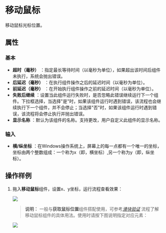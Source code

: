 # 移动鼠标

移动鼠标光标位置。

## 属性

### 基本

- **超时（毫秒）** ：指定最长等待时间（以毫秒为单位），如果超出该时间后组件未执行，系统会抛出错误。
- **后延迟（毫秒）** ：在执行组件操作之后的延迟时间（以毫秒为单位）。
- **前延迟（毫秒）** ：在开始执行组件操作之前的延迟时间（以毫秒为单位）。
- **失败后继续** ：设置当此组件运行失败时，是否忽略此错误继续运行下一个组件。下拉框选择，当选择"是"时，如果该组件运行时遇到错误，该流程也会继续执行下一个组件，并不会停止；当选择"否"时，如果该组件运行时遇到错误，该流程将会停止执行并抛出错误。
- **显示名称** ：默认为该组件的名称。支持更改，用户自定义此组件的显示名称。

### 输入

- **横/纵坐标** ：在Windows操作系统上，屏幕上的每一点都有一个唯一的坐标，坐标由两个整数组成：一个称为x（即，横坐标）,另一个称为y（即，纵坐标）。

## 操作样例

1. 拖入**移动鼠标**组件，设置x、y坐标，运行流程查看效果：

    ![](https://docimages.blob.core.chinacloudapi.cn/images/Activities/MouseMove-1.png)

    >**说明：**
    >一般与**获取鼠标位置**组件搭配使用，可参考[*滑块验证*](https://docimages.blob.core.chinacloudapi.cn/images/dgsSample/滑块验证.egs) 流程了解移动鼠标组件的具体用法。使用时请按下图说明指定对应元素：

    ![](https://docimages.blob.core.chinacloudapi.cn/images/Activities/MouseMove-2.png)
